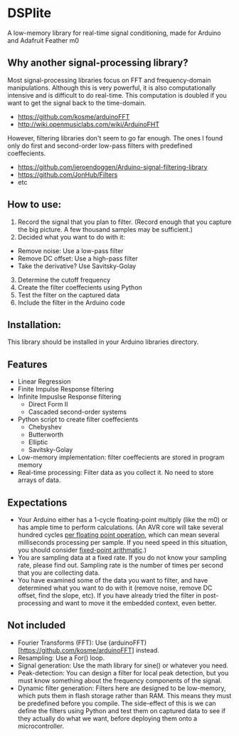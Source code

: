 # DSPlite
A low-memory library for real-time signal conditioning, made for Arduino and Adafruit Feather m0

## Why another signal-processing library?
Most signal-processing libraries focus on FFT and frequency-domain manipulations. Although this is very powerful, it is also computationally intensive and is difficult to do real-time. This computation is doubled if you want to get the signal back to the time-domain.
  - https://github.com/kosme/arduinoFFT
  - http://wiki.openmusiclabs.com/wiki/ArduinoFHT

However, filtering libraries don't seem to go far enough. The ones I found only do first and second-order low-pass filters with predefined coeffecients.
  - https://github.com/jeroendoggen/Arduino-signal-filtering-library
  - https://github.com/JonHub/Filters
  - etc
## How to use:
1. Record the signal that you plan to filter. (Record enough that you capture the big picture. A few thousand samples may be sufficient.)
2. Decided what you want to do with it:
  - Remove noise: Use a low-pass filter
  - Remove DC offset: Use a high-pass filter
  - Take the derivative? Use Savitsky-Golay
3. Determine the cutoff frequency
4. Create the filter coeffecients using Python
5. Test the filter on the captured data
6. Include the filter in the Arduino code

## Installation:
This library should be installed in your Arduino libraries directory. 

## Features
- Linear Regression
- Finite Impulse Response filtering
- Infinite Impuslse Response filtering
  - Direct Form II
  - Cascaded second-order systems
- Python script to create filter coeffecients
  - Chebyshev
  - Butterworth
  - Elliptic
  - Savitsky-Golay
- Low-memory implementation: filter coeffecients are stored in program memory
- Real-time processing: Filter data as you collect it. No need to store arrays of data.


## Expectations
- Your Arduino either has a 1-cycle floating-point multiply (like the m0) or has ample time to perform calculations. (An AVR core will take several hundred cycles [per floating point operation](https://people.ece.cornell.edu/land/courses/ece4760/Math/Floating_point/index.html), which can mean several milliseconds processing per sample. If you need speed in this situation, you should consider [fixed-point arithmatic](https://ucexperiment.wordpress.com/2015/03/31/avr-gcc-fixed-point-vs-floating-point-comparison).)
- You are sampling data at a fixed rate. If you do not know your sampling rate, please find out. Sampling rate is the number of times per second that you are collecting data.
- You have examined some of the data you want to filter, and have determined what you want to do with it (remove noise, remove DC offset, find the slope, etc). If you have already tried the filter in post-processing and want to move it the embedded context, even better.

## Not included
- Fourier Transforms (FFT): Use (arduinoFFT)[https://github.com/kosme/arduinoFFT] instead.
- Resampling: Use a For() loop.
- Signal generation: Use the math library for sine() or whatever you need.
- Peak-detection: You can design a filter for local peak detection, but you must know something about the frequency components of the signal.
- Dynamic filter generation: Filters here are designed to be low-memory, which puts them in flash storage rather than RAM. This means they must be predefined before you compile. The side-effect of this is we can define the filters using Python and test them on captured data to see if they actually do what we want, before deploying them onto a microcontroller.
